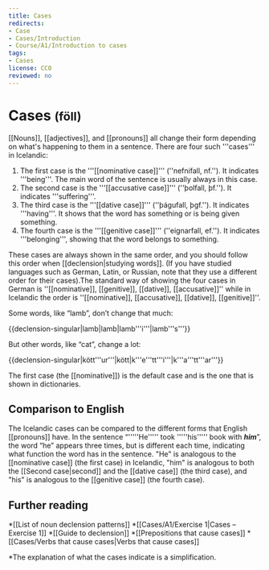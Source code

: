 ```yaml
---
title: Cases
redirects:
- Case
- Cases/Introduction
- Course/A1/Introduction to cases
tags:
- Cases
license: CC0
reviewed: no
---
```


# Cases <small class="gray">(föll)</small>

[[Nouns]], [[adjectives]], and [[pronouns]] all change their form depending on what's happening to them in a sentence. There are four such '''cases''' in Icelandic:

1. The first case is the '''[[nominative case]]''' (''nefnifall, nf.''). It indicates '''being'''. The main word of the sentence is usually always in this case.
2. The second case is the '''[[accusative case]]''' (''þolfall, þf.''). It indicates '''suffering'''.
3. The third case is the '''[[dative case]]''' (''þágufall, þgf.''). It indicates '''having'''. It shows that the word has something or is being given something.
4. The fourth case is the '''[[genitive case]]''' (''eignarfall, ef.''). It indicates '''belonging''', showing that the word belongs to something.

These cases are always shown in the same order, and you should follow this order when [[declension|studying words]]. (If you have studied languages such as German, Latin, or Russian, note that they use a different order for their cases).<note>The standard way of showing the four cases in German is ''[[nominative]], [[genitive]], [[dative]], [[accusative]]'' while in Icelandic the order is ''[[nominative]], [[accusative]], [[dative]], [[genitive]]''.</note>

Some words, like “lamb”, don’t change that much:

{{declension-singular|lamb|lamb|lamb'''i'''|lamb'''s'''}}

But other words, like “cat”, change a lot:

{{declension-singular|kött'''ur'''|kött|k'''e'''tt'''i'''|k'''a'''tt'''ar'''}}

The first case (the [[nominative]]) is the default case and is the one that is shown in dictionaries.

## Comparison to English
The Icelandic cases can be compared to the different forms that English [[pronouns]] have. In the sentence “'''''He''''' took '''''his''''' book with <b><i>him</i></b>”, the word “he” appears three times, but is different each time, indicating what function the word has in the sentence. "He" is analogous to the [[nominative case]] (the first case) in Icelandic, "him" is analogous to both the [[Second case|second]] and the [[dative case]] (the third case), and "his" is analogous to the [[genitive case]] (the fourth case).

## Further reading

*[[List of noun declension patterns]]
*[[Cases/A1/Exercise 1|Cases – Exercise 1]]
*[[Guide to declension]]
*[[Prepositions that cause cases]]
*[[Cases/Verbs that cause cases|Verbs that cause cases]]

<notes>
*The explanation of what the cases indicate is a simplification.
</notes>
